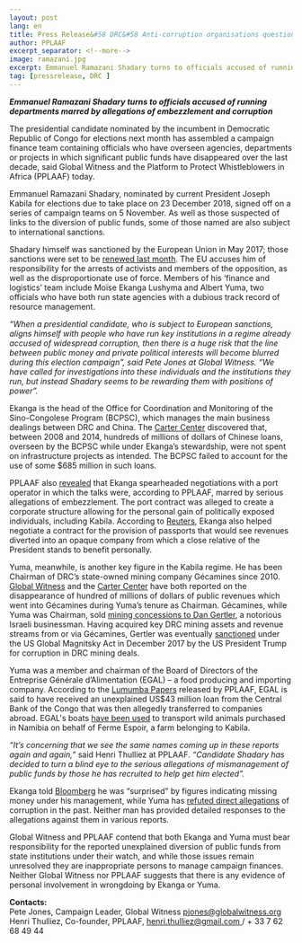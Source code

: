 ```yaml
---
layout: post
lang: en
title: Press Release&#58 DRC&#58 Anti-corruption organisations question make-up of candidate’s campaign finance team
author: PPLAAF
excerpt_separator: <!--more-->
image: ramazani.jpg
excerpt: Emmanuel Ramazani Shadary turns to officials accused of running departments marred by allegations of embezzlement and corruption
tag: [pressrelease, DRC ]
---
```


**_Emmanuel Ramazani Shadary turns to officials accused of running departments marred by allegations of embezzlement and corruption_**

The presidential candidate nominated by the incumbent in Democratic Republic of Congo for elections next month has assembled a campaign finance team containing officials who have overseen agencies, departments or projects in which significant public funds have disappeared over the last decade, said Global Witness and the Platform to Protect Whistleblowers in Africa (PPLAAF) today.

Emmanuel Ramazani Shadary, nominated by current President Joseph Kabila for elections due to take place on 23 December 2018, signed off on a series of campaign teams on 5 November. As well as those suspected of links to the diversion of public funds, some of those named are also subject to international sanctions.

Shadary himself was sanctioned by the European Union in May 2017; those sanctions were set to be [renewed last month](https://www.reuters.com/article/us-congo-sanctions/eu-to-renew-sanctions-on-congolese-officials-including-presidential-candidate-diplomats-say-idUSKCN1N42GN). The EU accuses him of responsibility for the arrests of activists and members of the opposition, as well as the disproportionate use of force. Members of his ‘finance and logistics’ team include Moïse Ekanga Lushyma and Albert Yuma, two officials who have both run state agencies with a dubious track record of resource management.

_“When a presidential candidate, who is subject to European sanctions, aligns himself with people who have run key institutions in a regime already accused of widespread corruption, then there is a huge risk that the line between public money and private political interests will become blurred during this election campaign”, said Pete Jones at Global Witness. “We have called for investigations into these individuals and the institutions they run, but instead Shadary seems to be rewarding them with positions of power”._

Ekanga is the head of the Office for Coordination and Monitoring of the Sino-Congolese Program (BCPSC), which manages the main business dealings between DRC and China. The [Carter Center](https://www.cartercenter.org/resources/pdfs/news/peace_publications/democracy/congo-report-carter-center-nov-2017.pdf) discovered that, between 2008 and 2014, hundreds of millions of dollars of Chinese loans, overseen by the BCPSC while under Ekanga’s stewardship, were not spent on infrastructure projects as intended. The BCPSC failed to account for the use of some $685 million in such loans.

PPLAAF also [revealed](https://pplaaf.org/cases/the-banana-port-papers.html) that Ekanga spearheaded negotiations with a port operator in which the talks were, according to PPLAAF, marred by serious allegations of embezzlement. The port contract was alleged to create a corporate structure allowing for the personal gain of politically exposed individuals, including Kabila. According to [Reuters]( https://www.reuters.com/investigates/special-report/congo-passports/), Ekanga also helped negotiate a contract for the provision of passports that would see revenues diverted into an opaque company from which a close relative of the President stands to benefit personally.

Yuma, meanwhile, is another key figure in the Kabila regime. He has been Chairman of DRC’s state-owned mining company Gécamines since 2010. [Global Witness](https://www.globalwitness.org/en/campaigns/democratic-republic-congo/regime-cash-machine/) and the [Carter Center](https://www.cartercenter.org/resources/pdfs/news/peace_publications/democracy/congo-report-carter-center-nov-2017.pdf) have both reported on the disappearance of hundred of millions of dollars of public revenues which went into Gécamines during Yuma’s tenure as Chairman. Gécamines, while Yuma was Chairman, sold [mining concessions to Dan Gertler](https://www.globalwitness.org/en/campaigns/oil-gas-and-mining/congo-secret-sales/), a notorious Israeli businessman. Having acquired key DRC mining assets and revenue streams from or via Gécamines, Gertler was eventually [sanctioned](https://www.treasury.gov/resource-center/sanctions/Programs/Documents/glomag_eo.pdf) under the US Global Magnitsky Act in December 2017 by the US President Trump for corruption in DRC mining deals.

Yuma was a member and chairman of the Board of Directors of the Entreprise Générale d’Alimentation (EGAL) – a food producing and importing company. According to the [Lumumba Papers](https://pplaaf.org/cases/the-lumumba-papers.html) released by PPLAAF, EGAL is said to have received an unexplained US$43 million loan from the Central Bank of the Congo that was then allegedly transferred to companies abroad. EGAL's boats [have been used](https://www.lemonde.fr/afrique/article/2017/07/13/girafes-buffles-et-zebres-en-cargo-ou-les-lubies-animalieres-de-joseph-kabila_5160098_3212.html) to transport wild animals purchased in Namibia on behalf of Ferme Espoir, a farm belonging to Kabila.

_“It’s concerning that we see the same names coming up in these reports again and again,”_ said Henri Thulliez at PPLAAF. _“Candidate Shadary has decided to turn a blind eye to the serious allegations of mismanagement of public funds by those he has recruited to help get him elected”._

Ekanga told [Bloomberg](https://www.bloomberg.com/news/articles/2017-11-09/congo-fails-to-account-for-685-million-china-loans-group-says) he was “surprised” by figures indicating missing money under his management, while Yuma has [refuted direct allegations](https://www.occrp.org/en/investigations/7234-drc-company-promised-cheap-food-delivers-stolen-money) of corruption in the past. Neither man has provided detailed responses to the allegations against them in various reports.

Global Witness and PPLAAF contend that both Ekanga and Yuma must bear responsibility for the reported unexplained diversion of public funds from state institutions under their watch, and while those issues remain unresolved they are inappropriate persons to manage campaign finances. Neither Global Witness nor PPLAAF suggests that there is any evidence of personal involvement in wrongdoing by Ekanga or Yuma.

**Contacts:**<br>
Pete Jones, Campaign Leader, Global Witness [pjones@globalwitness.org](mailto:pjones@globalwitness.org)<br>
Henri Thulliez, Co-founder, PPLAAF, [henri.thulliez@gmail.com ](mailto:henri.thulliez@gmail.com) / + 33 7 62 68 49 44